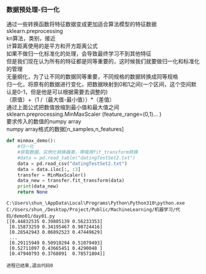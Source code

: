 ### 数据预处理-归一化
通过一些转换函数将特征数据变成更加适合算法模型的特征数据  
sklearn.preprocessing  
kn算法，类别，接近  
计算距离使用的是平方和开方距离公式  
如果不做归一化标准化的处理，会导致最终学习不到其他特征  
但是我们现在认为所有的特征都是同等重要的，这时候我们就要做归一化和标准化的管理  
无量纲化，为了让不同的数据同等重要，不同规格的数据转换成同等规格  
归一化，将原有的数据进行变化，把数据映射到0和1之间(一个区间，这个空间默认是0-1，但是他是可以根据需要去调整的)  
（原值）+（1 /（最大值-最小值））*（差值）  
通过上面公式把数值放缩到最小值和最大值之间  
sklearn.preprocessing.MinMaxScaler (feature_range=(0,1)… )  
要求传入的数值的numpy array  
numpy array格式的数据\[n_samples,n_features\]  
```python
def minmax_demo():
    #归一化
    #获取数据，实例化转换器类，带哦用fit_transform转换
    #data = pd.read_table("datingTestSet2.txt")
    data = pd.read_csv("datingTestSet2.txt")
    data = data.iloc[:, :3]
    transfer = MinMaxScaler()
    data_new = transfer.fit_transform(data)
    print(data_new)
    return None

```

```
C:\Users\shun_\AppData\Local\Programs\Python\Python310\python.exe C:/Users/shun_/Desktop/Project/Public/MachineLearning/机器学习/代码/demo01/day01.py
[[0.44832535 0.39805139 0.56233353]
 [0.15873259 0.34195467 0.98724416]
 [0.28542943 0.06892523 0.47449629]
 ...
 [0.29115949 0.50910294 0.51079493]
 [0.52711097 0.43665451 0.4290048 ]
 [0.47940793 0.3768091  0.78571804]]

进程已结束,退出代码0

```


